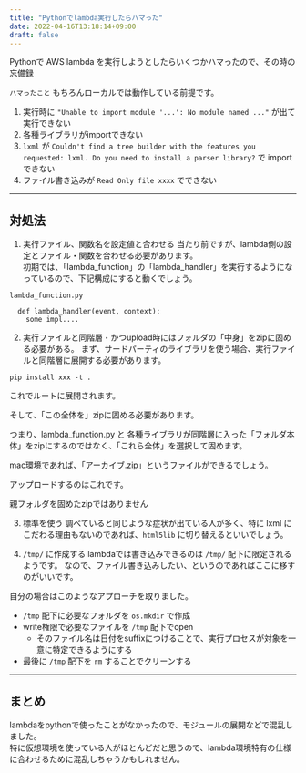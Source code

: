 ```yaml
---
title: "Pythonでlambda実行したらハマった"
date: 2022-04-16T13:18:14+09:00
draft: false
---
```


Pythonで AWS lambda を実行しようとしたらいくつかハマったので、その時の忘備録

<!--more-->
`ハマったこと`
もちろんローカルでは動作している前提です。

1. 実行時に `"Unable to import module '...': No module named ..."` が出て実行できない
2. 各種ライブラリがimportできない
3. `lxml` が `Couldn't find a tree builder with the features you requested: lxml. Do you need to install a parser library?` で import できない
4. ファイル書き込みが `Read Only file xxxx` でできない

---
## 対処法
1. 実行ファイル、関数名を設定値と合わせる
当たり前ですが、lambda側の設定とファイル・関数を合わせる必要があります。  
初期では、「lambda_function」の「lambda_handler」を実行するようになっているので、下記構成にすると動くでしょう。

```
lambda_function.py

  def lambda_handler(event, context):
    some impl....
```


2. 実行ファイルと同階層・かつupload時にはフォルダの「中身」をzipに固める必要がある。
まず、サードパーティのライブラリを使う場合、実行ファイルと同階層に展開する必要があります。
```
pip install xxx -t .
```
これでルートに展開されます。  

そして、「この全体を」zipに固める必要があります。

つまり、lambda_function.py と 各種ライブラリが同階層に入った「フォルダ本体」をzipにするのではなく、「これら全体」を選択して固めます。

mac環境であれば、「アーカイブ.zip」というファイルができるでしょう。  

アップロードするのはこれです。

親フォルダを固めたzipではありません



3. 標準を使う
調べていると同じような症状が出ている人が多く、特に lxml にこだわる理由もないのであれば、`html5lib` に切り替えるといいでしょう。



4. `/tmp/` に作成する
lambdaでは書き込みできるのは `/tmp/` 配下に限定されるようです。
なので、ファイル書き込みしたい、というのであればここに移すのがいいです。  

自分の場合はこのようなアプローチを取りました。
- `/tmp` 配下に必要なフォルダを `os.mkdir` で作成
- write権限で必要なファイルを `/tmp` 配下でopen
  - そのファイル名は日付をsuffixにつけることで、実行プロセスが対象を一意に特定できるようにする
- 最後に `/tmp` 配下を `rm` することでクリーンする

---



## まとめ
lambdaをpythonで使ったことがなかったので、モジュールの展開などで混乱しました。  
特に仮想環境を使っている人がほとんどだと思うので、lambda環境特有の仕様に合わせるために混乱しちゃうかもしれません。  


